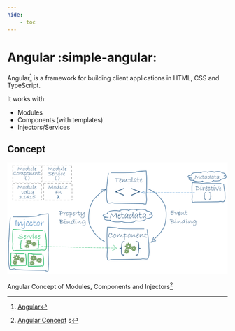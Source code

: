 ```yaml
---
hide:
    - toc
---
```


# Angular :simple-angular:

Angular[^1] is a framework for building client applications in HTML, CSS and TypeScript.

It works with:

-   Modules
-   Components (with templates)
-   Injectors/Services

## Concept

![Angular Concept](./assets/overview.png)

Angular Concept of Modules, Components and Injectors[^2]

[^1]: [Angular](https://angular.io/)
[^2]:
    [Angular Concept](https://angular.io/guide/architecture)
    s
